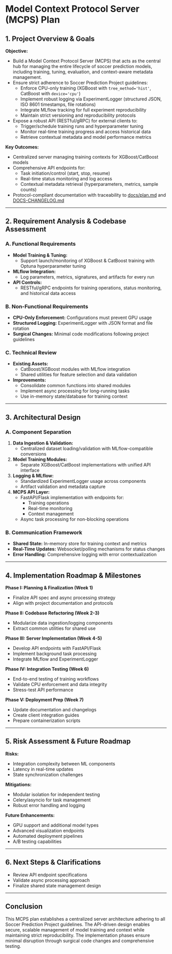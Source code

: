 # Model Context Protocol Server (MCPS) Plan

## 1. Project Overview & Goals

**Objective:**
- Build a Model Context Protocol Server (MCPS) that acts as the central hub for managing the entire lifecycle of soccer prediction models, including training, tuning, evaluation, and context-aware metadata management.
- Ensure strict adherence to Soccer Prediction Project guidelines:
  - Enforce CPU-only training (XGBoost with `tree_method='hist'`, CatBoost with `device='cpu'`)
  - Implement robust logging via ExperimentLogger (structured JSON, ISO 8601 timestamps, file rotations)
  - Integrate MLflow tracking for full experiment reproducibility
  - Maintain strict versioning and reproducibility protocols
- Expose a robust API (RESTful/gRPC) for external clients to:
  - Trigger/schedule training runs and hyperparameter tuning
  - Monitor real-time training progress and access historical data
  - Retrieve contextual metadata and model performance metrics

**Key Outcomes:**
- Centralized server managing training contexts for XGBoost/CatBoost models
- Comprehensive API endpoints for:
  - Task initiation/control (start, stop, resume)
  - Real-time status monitoring and log access
  - Contextual metadata retrieval (hyperparameters, metrics, sample counts)
- Protocol-compliant documentation with traceability to [docs/plan.md](../docs/plan.md) and [DOCS-CHANGELOG.md](../DOCS-CHANGELOG.md)

---

## 2. Requirement Analysis & Codebase Assessment

### A. Functional Requirements
- **Model Training & Tuning:**
  - Support launch/monitoring of XGBoost & CatBoost training with Optuna hyperparameter tuning
- **MLflow Integration:**
  - Log parameters, metrics, signatures, and artifacts for every run
- **API Controls:**
  - RESTful/gRPC endpoints for training operations, status monitoring, and historical data access

### B. Non-Functional Requirements
- **CPU-Only Enforcement:** Configurations must prevent GPU usage
- **Structured Logging:** ExperimentLogger with JSON format and file rotation
- **Surgical Changes:** Minimal code modifications following project guidelines

### C. Technical Review
- **Existing Assets:**
  - CatBoost/XGBoost modules with MLflow integration
  - Shared utilities for feature selection and data validation
- **Improvements:**
  - Consolidate common functions into shared modules
  - Implement async processing for long-running tasks
  - Use in-memory state/database for training context

---

## 3. Architectural Design

### A. Component Separation
1. **Data Ingestion & Validation:**
   - Centralized dataset loading/validation with MLflow-compatible conversions
2. **Model Training Modules:**
   - Separate XGBoost/CatBoost implementations with unified API interface
3. **Logging & MLflow:**
   - Standardized ExperimentLogger usage across components
   - Artifact validation and metadata capture
4. **MCPS API Layer:**
   - FastAPI/Flask implementation with endpoints for:
     - Training operations
     - Real-time monitoring
     - Context management
   - Async task processing for non-blocking operations

### B. Communication Framework
- **Shared State:** In-memory store for training context and metrics
- **Real-Time Updates:** Websocket/polling mechanisms for status changes
- **Error Handling:** Comprehensive logging with error contextualization

---

## 4. Implementation Roadmap & Milestones

**Phase I: Planning & Finalization (Week 1)**
- Finalize API spec and async processing strategy
- Align with project documentation and protocols

**Phase II: Codebase Refactoring (Week 2-3)**
- Modularize data ingestion/logging components
- Extract common utilities for shared use

**Phase III: Server Implementation (Week 4-5)**
- Develop API endpoints with FastAPI/Flask
- Implement background task processing
- Integrate MLflow and ExperimentLogger

**Phase IV: Integration Testing (Week 6)**
- End-to-end testing of training workflows
- Validate CPU enforcement and data integrity
- Stress-test API performance

**Phase V: Deployment Prep (Week 7)**
- Update documentation and changelogs
- Create client integration guides
- Prepare containerization scripts

---

## 5. Risk Assessment & Future Roadmap

**Risks:**
- Integration complexity between ML components
- Latency in real-time updates
- State synchronization challenges

**Mitigations:**
- Modular isolation for independent testing
- Celery/asyncio for task management
- Robust error handling and logging

**Future Enhancements:**
- GPU support and additional model types
- Advanced visualization endpoints
- Automated deployment pipelines
- A/B testing capabilities

---

## 6. Next Steps & Clarifications

- Review API endpoint specifications
- Validate async processing approach
- Finalize shared state management design

---

## Conclusion

This MCPS plan establishes a centralized server architecture adhering to all Soccer Prediction Project guidelines. The API-driven design enables secure, scalable management of model training and context while maintaining strict reproducibility. The implementation phases ensure minimal disruption through surgical code changes and comprehensive testing.